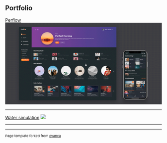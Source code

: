 ## Portfolio

[Perflow](https://github.com/BinaryStudioAcademy/bsa-2021-perflow)
<img src="images/perflow.gif?raw=true"/>

---
[Water simulation](https://github.com/JekiXD/water-simulation)
<img src="images/water_simulation.gif?raw=true"/>

---




---
<p style="font-size:11px">Page template forked from <a href="https://github.com/evanca/quick-portfolio">evanca</a></p>
<!-- Remove above link if you don't want to attibute -->
